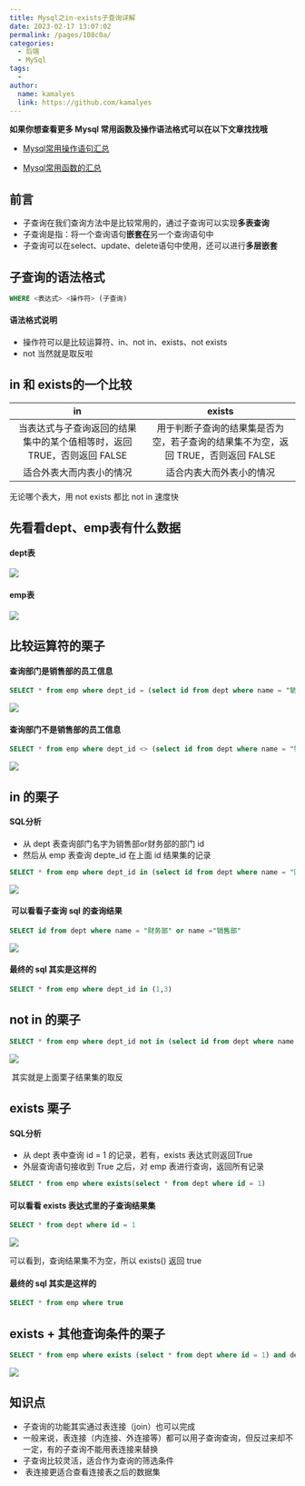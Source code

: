 ```yaml
---
title: Mysql之in-exists子查询详解
date: 2023-02-17 13:07:02
permalink: /pages/108c0a/
categories:
  - 后端
  - MySql
tags:
  - 
author: 
  name: kamalyes
  link: https://github.com/kamalyes
---
```

**如果你想查看更多 Mysql 常用函数及操作语法格式可以在以下文章找找哦**

- [Mysql常用操作语句汇总](./59.Mysql常用操作语句汇总.md)

- [Mysql常用函数的汇总](./01.Mysql常用函数汇总.md)

**前言**
------

*   子查询在我们查询方法中是比较常用的，通过子查询可以实现**多表查询**
*   子查询是指：将一个查询语句**嵌套在**另一个查询语句中
*   子查询可以在select、update、delete语句中使用，还可以进行**多层嵌套**

**子查询的语法格式**
------------

```sql
WHERE <表达式> <操作符> (子查询)
```

#### 语法格式说明

*   操作符可以是比较运算符、in、not in、exists、not exists
*   not 当然就是取反啦

in 和 exists的一个比较
----------------

|in|exists|
|:---:|:---:|
当表达式与子查询返回的结果集中的某个值相等时，返回 TRUE，否则返回 FALSE | 用于判断子查询的结果集是否为空，若子查询的结果集不为空，返回 TRUE，否则返回 FALSE 
适合外表大而内表小的情况 | 适合内表大而外表小的情况

无论哪个表大，用 not exists 都比 not in 速度快

先看看dept、emp表有什么数据
-----------------

#### dept表

![](https://www.yuyanqing.cn/oss/image-bed/col/mysql/join_table_query_for_dept.png)

#### emp表

![](https://www.yuyanqing.cn/oss/image-bed/col/mysql/join_table_query_for_emp.png)

比较运算符的栗子
--------

#### 查询部门**是**销售部的员工信息

```sql
SELECT * from emp where dept_id = (select id from dept where name = "销售部")
```

![](https://www.yuyanqing.cn/oss/image-bed/col/mysql/Snipaste_2023-02-17_13-15-53.png)

#### 查询部门**不是**销售部的员工信息

```sql
SELECT * from emp where dept_id <> (select id from dept where name = "销售部")
```

![](https://www.yuyanqing.cn/oss/image-bed/col/mysql/Snipaste_2023-02-17_13-16-10.png)

in 的栗子
------

#### SQL分析

*   从 dept 表查询部门名字为销售部or财务部的部门 id
*   然后从 emp 表查询 depte_id 在上面 id 结果集的记录

```sql
SELECT * from emp where dept_id in (select id from dept where name = "财务部" or name ="销售部")
```

![](https://www.yuyanqing.cn/oss/image-bed/col/mysql/Snipaste_2023-02-17_13-16-52.png)

####  可以看看子查询 sql 的查询结果

```sql
SELECT id from dept where name = "财务部" or name ="销售部"
```

![](https://www.yuyanqing.cn/oss/image-bed/col/mysql/Snipaste_2023-02-17_13-17-58.png)

#### 最终的 sql 其实是这样的

```sql
SELECT * from emp where dept_id in (1,3)
```

not in 的栗子
----------

```sql
SELECT * from emp where dept_id not in (select id from dept where name = "财务部" or name ="销售部")
```

![](https://www.yuyanqing.cn/oss/image-bed/col/mysql/Snipaste_2023-02-17_13-18-13.png)

 其实就是上面栗子结果集的取反

exists 栗子
---------

#### SQL分析

*   从 dept 表中查询 id = 1 的记录，若有，exists 表达式则返回True
*   外层查询语句接收到 True 之后，对 emp 表进行查询，返回所有记录

```sql
SELECT * from emp where exists(select * from dept where id = 1)
```

#### 可以看看 exists 表达式里的子查询结果集

```sql
SELECT * from dept where id = 1
```

![](https://www.yuyanqing.cn/oss/image-bed/col/mysql/Snipaste_2023-02-17_13-18-52.png)

可以看到，查询结果集不为空，所以 exists() 返回 true

#### 最终的 sql 其实是这样的

```sql
SELECT * from emp where true
```

exists + 其他查询条件的栗子
------------------

```sql
SELECT * from emp where exists (select * from dept where id = 1) and dept_id = 2
```

![](https://www.yuyanqing.cn/oss/image-bed/col/mysql/Snipaste_2023-02-17_13-19-09.png)

知识点
---

*   子查询的功能其实通过表连接（join）也可以完成
*   一般来说，表连接（内连接、外连接等）都可以用子查询查询，但反过来却不一定，有的子查询不能用表连接来替换
*   子查询比较灵活，适合作为查询的筛选条件
*    表连接更适合查看连接表之后的数据集
